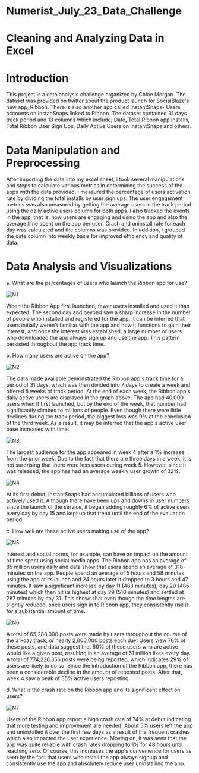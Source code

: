 # Numerist_July_23_Data_Challenge
# Cleaning and Analyzing Data in Excel
# Introduction
This project is a data analysis challenge organized by Chloe Morgan. The dataset was provided on twitter about the product launch for SocialBlaze's new app, Ribbon. There is also another app called InstantSnaps- Users accounts on InstanSnaps linked to Ribbon. The dataset contained 31 days track period and 13 columns which include; Date, Total Ribbon app Installs, Total Ribbon User Sign Ups, Daily Active Users on InstantSnaps and others.
# Data Manipulation and Preprocessing
After importing the data into my excel sheet, i took several manipulations and steps to calculate various metrics in determining the success of the apps with the data provided. I measured the percentage of users activation rate by dividing the total installs by user sign ups. The user engagement metrics was also measured by getting the average users in the track period using the daily active users column for both apps. I also tracked the events in the app, that is, how users are engaging and using the app and also the average time spent on the app per user. Crash and uninstall rate for each day was calculated and the columns was provided. In addition, i grouped the date column into weekly basis for improved efficiency and quality of data.
# Data Analysis and Visualizations 
a.   What are the percentages of users who launch the Ribbon app for use?

   ![N1](https://github.com/OlotoDamilola/Numerist_July_Data_Challenge/assets/109422215/df616509-078c-49ab-afdf-13d723f367ff) 

When the Ribbon App first launched, fewer users installed and used it than expected. The second day and beyond saw a sharp increase in the number of people who installed and registered     for the app. It can be inferred that users initially weren't familiar with the app and how it functions to gain their interest, and once the interest was established, a large number of     users who downloaded the app always sign up and use the app. This pattern persisted throughout the app track time.
   
b.   How many users are active on the app?

   ![N2](https://github.com/OlotoDamilola/Numerist_July_Data_Challenge/assets/109422215/6a0ec539-0cf8-4743-9e48-380b5cf35f4f) 

The data made available demonstrated the Ribbon app's track time for a period of 31 days, which was then divided into 7 days to create a week and offered 5 weeks of track period. At the end of each week, the Ribbon app's daily active users are displayed in the graph above. The app had 40,000 users when it first launched, but by the end of the week, that number had significantly climbed to millions of people. Even though there were little declines during the track period, the biggest loss was 9% at the conclusion of the third week. As a result, it may be inferred that the app's active user base increased with time.

   ![N3](https://github.com/OlotoDamilola/Numerist_July_Data_Challenge/assets/109422215/acbb6687-2043-4405-8769-285f6a34c0a0) 

The largest audience for the app appeared in week 4 after a 1% increase from the prior week. Due to the fact that there are three days in a week, it is not surprising that there were less users during week 5. However, since it was released, the app has had an average weekly user growth of 32%.

   ![N4](https://github.com/OlotoDamilola/Numerist_July_Data_Challenge/assets/109422215/7d5499a7-6d5f-486b-8b3f-099f3bc6148e) 

At its first debut, InstantSnaps had accumulated billions of users who actively used it. Although there have been ups and downs in user numbers since the launch of the service, it began adding roughly 6% of active users every day by day 15 and kept up that trend until the end of the evaluation period.

c.   How well are these active users making use of the app?

   ![N5](https://github.com/OlotoDamilola/Numerist_July_Data_Challenge/assets/109422215/b69ad1ac-0e59-42a0-85ce-4d3a5442e6ea) 

Interest and social norms, for example, can have an impact on the amount of time spent using social media apps. The Ribbon app has an average of 85 million users daily and data show that users spend an average of 318 minutes on the app. People spend an average of 5 hours and 58 minutes using the app at its launch and 24 hours later it dropped to 3 hours and 47 minutes. It saw a significant increase by day 11 (483 minutes), day 20 (485 minutes) which then hit its highest at day 29 (510 minutes) and settled at 287 minutes by day 31. This shows that even though the time lengths are slightly reduced, once users sign in to Ribbon app, they consistently use it for a substantial amount of time.

   ![N6](https://github.com/OlotoDamilola/Numerist_July_Data_Challenge/assets/109422215/6345f1e8-1511-4754-9cce-5888999cd197)

A total of 65,288,000 posts were made by users throughout the course of the 31-day track, or nearly 2,000,000 posts each day. Users view 76% of these posts, and data suggest that 60% of these users who are active would like a given post, resulting in an average of 51 million likes every day. A total of 774,226,356 posts were being reposted, which indicates 29% of users are likely to do so. Since the introduction of the Ribbon app, there has been a considerable decline in the amount of reposted posts. After that, week 4 saw a peak of 35% active users reposting.

d.   What is the crash rate on the Ribbon app and its significant effect on users?

   ![N7](https://github.com/OlotoDamilola/Numerist_July_Data_Challenge/assets/109422215/13d440ef-6c74-4bbd-a71a-0d5e1a79a558) 

Users of the Ribbon app report a high crash rate of 74% at debut indicating that more testing and improvement are needed. About 5% users left the app and uninstalled it over the first few days as a result of the frequent crashes which also impacted the user experience. Moving on, it was seen that the app was quite reliable with crash rates dropping to 1% for 48 hours until reaching zero. Of course, this increases the app's convenience for users as seen by the fact that users who install the app always sign up and consistently use the app and absolutely reduce user uninstalling the app.

   
   

